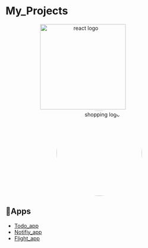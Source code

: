 # My_Projects

<div align="center">
    <img src="https://user-images.githubusercontent.com/114832629/230302399-5d8f34e7-bfc5-4597-8fff-6293044f47bd.png" alt="react logo" width=230> 
    &emsp;&emsp;&emsp;&emsp;&emsp;&emsp;
    <img src="https://cdn-icons-png.flaticon.com/256/4359/4359618.png" alt="shopping logo" width="230px" height="auto" style="border-radius:50%"> 
</div>


## 🔹Apps
  * [Todo_app](https://github.com/AyaAbdElmoneim158/Flutter_courses/blob/7b2eb5878c220246b79418850467f98056a27287/README.md)
  * [Notifiy_app](https://github.com/AyaAbdElmoneim158/Cloning_apps/blob/master/app/README.md)
  * [Flight_app](https://github.com/AyaAbdElmoneim158/Flights-app/blob/master/README.md)
